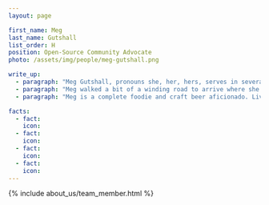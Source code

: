 ```yaml
---
layout: page

first_name: Meg
last_name: Gutshall
list_order: H
position: Open-Source Community Advocate
photo: /assets/img/people/meg-gutshall.png

write_up:
  - paragraph: "Meg Gutshall, pronouns she, her, hers, serves in several capacities throughout the Ruby for Good organization. She fell in love with the community at her first Ruby for Good event in 2019 and has been involved ever since. Meg's duties include promoting the organization online and at various events as well as contributing code in various project repositories including Coral Gardeners, PartnerBase, Human Essentials, and the Ruby for Good website. Meg is often people's first point of contact for Ruby for Good and there isn't a friendlier or better suited person for this role. You'll immediately recognize her at any event by her bright smile and friendly, outgoing personality. Any questions? She's your girl! If she doesn't know—she'll find out!"
  - paragraph: "Meg walked a bit of a winding road to arrive where she is today. She graduated from Temple University with a B.A. in Spanish and worked in a few administrative positions before taking a chance on herself and enrolling in a self-paced coding bootcamp. She hasn't looked back since! Meg excels at problem solving (both technical and non-technical) and building an inclusive open-source community."
  - paragraph: "Meg is a complete foodie and craft beer aficionado. Living in Philly does that to a person! She loves learning about nature and animals—and will listen to any random facts you have about them!"

facts:
  - fact: 
    icon: 
  - fact: 
    icon: 
  - fact: 
    icon: 
  - fact: 
    icon: 
---
```


{% include about_us/team_member.html %}
